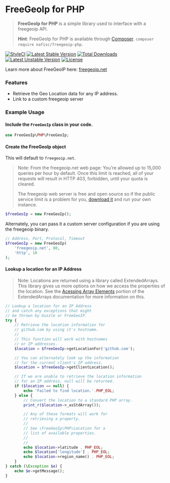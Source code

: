 # FreeGeoIp for PHP
> **FreeGeoIp for PHP** is a simple library used to interface with a freegeoip API.
>
> **Hint**: FreeGeoIp for PHP is available through [Composer](https://getcomposer.org). `composer require nafisc/freegeoip-php`.

[![StyleCI](https://styleci.io/repos/115560334/shield?style=flat)](https://styleci.io/repos/115560334)
[![Latest Stable Version](https://poser.pugx.org/nafisc/freegeoip-php/v/stable?format=flat)](https://packagist.org/packages/nafisc/freegeoip-php)
[![Total Downloads](https://poser.pugx.org/nafisc/freegeoip-php/downloads?format=flat)](https://packagist.org/packages/nafisc/freegeoip-php)
[![Latest Unstable Version](https://poser.pugx.org/nafisc/freegeoip-php/v/unstable?format=flat)](https://packagist.org/packages/nafisc/freegeoip-php)
[![License](https://poser.pugx.org/nafisc/freegeoip-php/license?format=flat)](https://packagist.org/packages/nafisc/freegeoip-php)

Learn more about FreeGeoIP here: [freegeoip.net](http://freegeoip.net)

### Features
* Retrieve the Geo Location data for any IP address.
* Link to a custom freegeoip server

### Example Usage

#### Include the `FreeGeoIp` class in your code.
```php
use FreeGeoIp\PHP\FreeGeoIp;
```

#### Create the FreeGeoIp object

This will default to `freegeoip.net`.
> Note: From the freegeoip.net web page:
> You're allowed up to 15,000 queries per hour by default. Once this limit is reached, all of your requests will result in HTTP 403, forbidden, until your quota is cleared.
>
>The freegeoip web server is free and open source so if the public service limit is a problem for you, [download it](https://github.com/fiorix/freegeoip/releases/) and run your own instance.
```php
$freeGeoIp = new FreeGeoIp();
```

Alternately, you can pass it a custom server configuration if you are using the freegeoip binary.
```php
// Address, Port, Protocol, Timeout
$freeGeoIp = new FreeGeoIp(
    'freegeoip.net', 80,
    'http', 10
);
```

#### Lookup a location for an IP Address

> Note: Locations are returned using a library called ExtendedArrays.
> This library gives us more options on how we access the properties of the location.
> See the [Acessing Array Elements](https://github.com/nathan-fiscaletti/extended-arrays/blob/master/Examples/Managing%20Arrays.md#accessing-array-elements) portion of the ExtendedArrays documentation for more information on this.

```php
// Lookup a location for an IP Address
// and catch any exceptions that might
// be thrown by Guzzle or FreeGeoIP.
try {
    // Retrieve the location information for 
    // github.com by using it's hostname.
    // 
    // This function will work with hostnames
    // or IP addresses.
    $location = $freeGeoIp->getLocationFor('github.com');

    // You can alternately look up the information
    // for the current client's IP address.
    $location = $freeGeoIp->getClientLocation();

    // If we are unable to retrieve the location information
    // for an IP address, null will be returned.
    if ($location == null) {
        echo 'Failed to find location.'.PHP_EOL;
    } else {
        // Convert the location to a standard PHP array.
        print_r($location->_asStdArray());

        // Any of these formats will work for 
        // retrieving a property.
        //
        // See \FreeGeoIp\PHP\Location for a
        // list of available properties.
        //
        //
        echo $location->latitude . PHP_EOL;
        echo $location['longitude'] . PHP_EOL;
        echo $location->region_name() . PHP_EOL;
    }
} catch (\Exception $e) {
    echo $e->getMessage();
}
```
